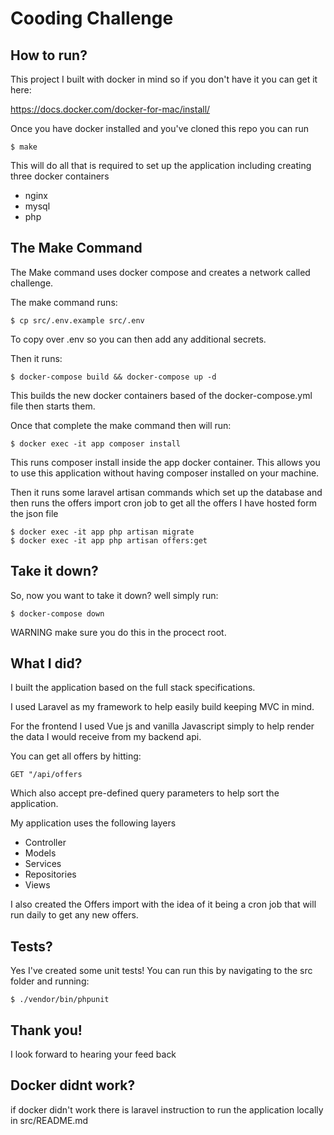 # Cooding Challenge

##  How to run?
This project I built with docker in mind so if you don't have it you can get it here:

https://docs.docker.com/docker-for-mac/install/

Once you have docker installed and you've cloned this repo you can run

    $ make
 This will do all that is required to set up the application including creating three docker containers 
- nginx
- mysql
- php

## The Make Command   


The Make command uses docker compose and creates a network called challenge.

The make command runs:

    $ cp src/.env.example src/.env
To copy over .env so you can then add any additional secrets.

Then it runs:

    $ docker-compose build && docker-compose up -d
    
This builds the new docker containers based of the docker-compose.yml file then starts them.

Once that complete the make command then will run: 

    $ docker exec -it app composer install

This runs composer install inside the app docker container. This allows you to use this application without having composer installed on your machine.

Then it runs some laravel artisan commands which set up the database and then runs the offers import cron job to get all the offers I have hosted form the json file

    $ docker exec -it app php artisan migrate
    $ docker exec -it app php artisan offers:get

## Take it down?

So, now you want to take it down? well simply run:

    $ docker-compose down
    
WARNING make sure you do this in the procect root.

## What I did?

I built the application based on the full stack specifications.

I used Laravel as my framework to help easily build keeping MVC in mind. 

For the frontend I used Vue js and vanilla Javascript simply to help render the data I would receive from my backend api.

You can get all offers by hitting:

    GET "/api/offers
    
Which also accept pre-defined query parameters to help sort the application.


My application uses the following layers

- Controller
- Models
- Services
- Repositories
- Views

I also created the Offers import with the idea of it being a cron job that will run daily to get any new offers.

## Tests?

 Yes I've created some unit tests! You can run this by navigating to the src folder and running:
 
    $ ./vendor/bin/phpunit
    
    
## Thank you!

I look forward to hearing your feed back

## Docker didnt work?
if docker didn't work there is laravel instruction to run the application locally in src/README.md
